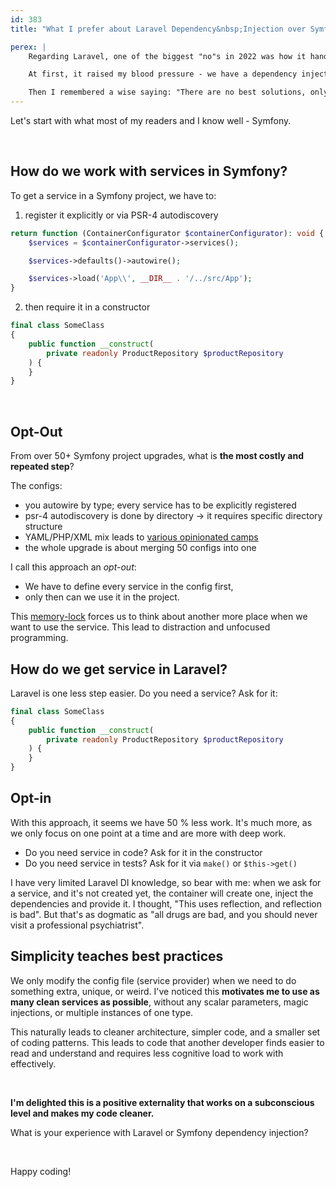 ```yaml
---
id: 383
title: "What I prefer about Laravel Dependency&nbsp;Injection over Symfony"

perex: |
    Regarding Laravel, one of the biggest "no"s in 2022 was how it handles passing services around the project. I'm not talking about the facades or active records but **the static reflection container**.

    At first, it raised my blood pressure - we have a dependency injection, and everything must be passed via the constructor, right?

    Then I remembered a wise saying: "There are no best solutions, only trade-offs."
---
```


Let's start with what most of my readers and I know well - Symfony.

<br>

## How do we work with services in Symfony?

To get a service in a Symfony project, we have to:

1. register it explicitly or via PSR-4 autodiscovery

```php
return function (ContainerConfigurator $containerConfigurator): void {
    $services = $containerConfigurator->services();

    $services->defaults()->autowire();

    $services->load('App\\', __DIR__ . '/../src/App');
}
```

2. then require it in a constructor

```php
final class SomeClass
{
    public function __construct(
        private readonly ProductRepository $productRepository
    ) {
    }
}
```

<br>

## Opt-Out

From over 50+ Symfony project upgrades, what is **the most costly and repeated step**?

The configs:

* you autowire by type; every service has to be explicitly registered
* psr-4 autodiscovery is done by directory → it requires specific directory structure
* YAML/PHP/XML mix leads to [various opinionated camps](/blog/2020/07/27/how-to-switch-from-yaml-xml-configs-to-php-today-with-migrify)
* the whole upgrade is about merging 50 configs into one

I call this approach an *opt-out*:

* We have to define every service in the config first,
* only then can we use it in the project.

This [memory-lock](/blog/2018/08/27/why-and-how-to-avoid-the-memory-lock) forces us to think about another more place when we want to use the service. This lead to distraction and unfocused programming.

## How do we get service in Laravel?

Laravel is one less step easier. Do you need a service? Ask for it:

```php
final class SomeClass
{
    public function __construct(
        private readonly ProductRepository $productRepository
    ) {
    }
}
```

## Opt-in

With this approach, it seems we have 50 % less work. It's much more, as we only focus on one point at a time and are more with deep work.

* Do you need service in code? Ask for it in the constructor
* Do you need service in tests? Ask for it via `make()` or `$this->get()`

I have very limited Laravel DI knowledge, so bear with me: when we ask for a service, and it's not created yet, the container will create one, inject the dependencies and provide it. I thought, "This uses reflection, and reflection is bad". But that's as dogmatic as "all drugs are bad, and you should never visit a professional psychiatrist".

## Simplicity teaches best practices

We only modify the config file (service provider) when we need to do something extra, unique, or weird. I've noticed this **motivates me to use as many clean services as possible**, without any scalar parameters, magic injections, or multiple instances of one type.

This naturally leads to cleaner architecture, simpler code, and a smaller set of coding patterns. This leads to code that another developer finds easier to read and understand and requires less cognitive load to work with effectively.

<br>

**I'm delighted this is a positive externality that works on a subconscious level and makes my code cleaner.**

What is your experience with Laravel or Symfony dependency injection?

<br>

Happy coding!
